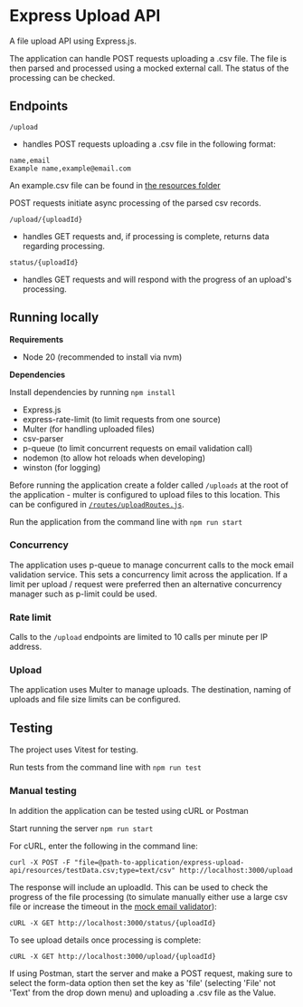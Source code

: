 # Express Upload API

A file upload API using Express.js.

The application can handle POST requests uploading a .csv file.  The file is then parsed and processed using a mocked external call.  The status of the processing can be checked.

## Endpoints

`/upload` 
- handles POST requests uploading a .csv file in the following format:

```
name,email
Example name,example@email.com
```

An example.csv file can be found in [the resources folder](./resources/)

POST requests initiate async processing of the parsed csv records.

`/upload/{uploadId}`
- handles GET requests and, if processing is complete, returns data regarding processing.

`status/{uploadId}` 
- handles GET requests and will respond with the progress of an upload's processing.

## Running locally

__Requirements__

- Node 20 (recommended to install via nvm)

__Dependencies__

Install dependencies by running `npm install`

- Express.js
- express-rate-limit (to limit requests from one source)
- Multer (for handling uploaded files)
- csv-parser
- p-queue (to limit concurrent requests on email validation call)
- nodemon (to allow hot reloads when developing)
- winston (for logging)

Before running the application create a folder called `/uploads` at the root of the application - multer is configured to upload files to this location. This can be configured in [`/routes/uploadRoutes.js`](./routes/uploadRoutes.js).

Run the application from the command line with `npm run start`

### Concurrency

The application uses p-queue to manage concurrent calls to the mock email validation service.  This sets a concurrency limit across the application.  If a limit per upload / request were preferred then an alternative concurrency manager such as p-limit could be used.

### Rate limit

Calls to the `/upload` endpoints are limited to 10 calls per minute per IP address.

### Upload

The application uses Multer to manage uploads.  The destination, naming of uploads and file size limits can be configured.

## Testing

The project uses Vitest for testing.

Run tests from the command line with `npm run test`

### Manual testing

In addition the application can be tested using cURL or Postman

Start running the server `npm run start`

For cURL, enter the following in the command line:
```
curl -X POST -F "file=@path-to-application/express-upload-api/resources/testData.csv;type=text/csv" http://localhost:3000/upload
```

The response will include an uploadId. This can be used to check the progress of the file processing (to simulate manually either use a large csv file or increase the timeout in the [mock email validator](`/lib/mock-validate-email.js`)):
```
cURL -X GET http://localhost:3000/status/{uploadId}
```

To see upload details once processing is complete:
```
cURL -X GET http://localhost:3000/upload/{uploadId}
```

If using Postman, start the server and make a POST request, making sure to select the form-data option then set the key as 'file' (selecting 'File' not 'Text' from the drop down menu) and uploading a .csv file as the Value.

